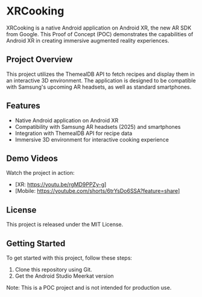 # XRCooking

XRCooking is a native Android application on Android XR, the new AR SDK from Google. This Proof of Concept (POC) demonstrates the capabilities of Android XR in creating immersive augmented reality experiences.

## Project Overview

This project utilizes the ThemealDB API to fetch recipes and display them in an interactive 3D environment. The application is designed to be compatible with Samsung's upcoming AR headsets, as well as standard smartphones.

## Features

* Native Android application on Android XR
* Compatibility with Samsung AR headsets (2025) and smartphones
* Integration with ThemealDB API for recipe data
* Immersive 3D environment for interactive cooking experience

## Demo Videos

Watch the project in action:

* [XR: https://youtu.be/rgMD9PPZy-g]
* [Mobile: https://youtube.com/shorts/6trYsDo6SSA?feature=share]

## License

This project is released under the MIT License.

## Getting Started

To get started with this project, follow these steps:

1. Clone this repository using Git.
2. Get the Android Studio Meerkat version

Note: This is a POC project and is not intended for production use.